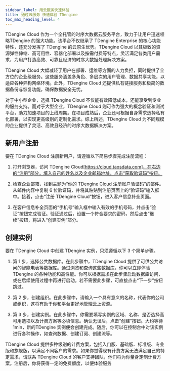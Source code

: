 ```yaml
---
sidebar_label: 用云服务快速体验
title: 通过云服务 快速体验 TDengine
toc_max_heading_level: 4
---
```


TDengine Cloud 作为一个全托管的时序大数据云服务平台，致力于让用户迅速领略TDengine 的强大功能。该平台不仅继承了 TDengine Enterprise 的核心功能特性，还充分发挥了 TDengine 的云原生优势。TDengine Cloud 以其极致的资源弹性伸缩、高可用性、容器化部署以及按需付费等特点，灵活满足各类用户需求，为用户打造高效、可靠且经济的时序大数据处理解决方案。

TDengine Cloud 大幅减轻了用户在部署、运维等方面的人力负担，同时提供了全方位的企业级服务。这些服务涵盖多角色、多层次的用户管理、数据共享功能，以适应各种异构网络环境。此外，TDengine Cloud 还提供私有链接服务和极简的数据备份与恢复功能，确保数据安全无忧。

对于中小型企业，选择 TDengine Cloud 不仅能有效降低成本，还能享受到专业的服务支持。而对于大型企业，TDengine Cloud 则可作为强大的概念验证和测试平台，助力加速项目的上线周期。在项目成熟后，企业还可根据自身需求选择私有化部署，以实现更高级别的定制化需求。综上所述，TDengine Cloud 为不同规模的企业提供了灵活、高效且经济的时序大数据解决方案。


## 新用户注册

要在 TDengine Cloud 注册新用户，请遵循以下简易步骤完成注册流程：

1. 打开浏览器，访问 TDengine Cloud[https://cloud.taosdata.com]，在右边的“注册”部分，填入自己的姓名以及企业邮箱地址，点击“获取验证码”按钮。

2. 检查企业邮箱，找到主题为“你的 TDengine Cloud 注册账户验证码”的邮件。从邮件内容中复制 6 位验证码，并将其粘贴到注册页面上的“验证码”输入框中。接着，点击“注册 TDengine Cloud”按钮，进入客户信息补全页面。

3. 在客户信息补全页面的“手机号”输入框中输入有效的手机号码，并点击“验证”按钮完成验证。验证通过后，设置一个符合要求的密码，然后点击“继续”按钮，将进入“创建实例”部分。

## 创建实例

要在 TDengine Cloud 中创建 TDengine 实例，只须遵循以下 3 个简单步骤。

1. 第 1 步，选择公共数据库。在此步骤中，TDengine Cloud 提供了可供公共访问的智能电表等数据库。通过浏览和查询这些数据库，你可以立即体验 TDengine 的各种功能和高性能。你可以根据需求在此步骤启动数据库访问，或在后续使用过程中再进行启动。若不需要此步骤，可直接点击“下一步”按钮跳过。

2. 第 2 步，创建组织。在此步骤中，请输入一个具有意义的名称，代表你的公司或组织，这将有助于你和平台更好地管理云上资源。

3. 第 3 步，创建实例。在此步骤中，你需要填写实例的区域、名称、是否选择高可用选项以及计费方案等必填信息。确认无误后，点击“创建”按钮。大约等待 1min，新的TDengine 实例便会创建完成。随后，你可以在控制台中对该实例进行各种操作，如查询数据、创建订阅、创建流等。


TDengine Cloud 提供多种级别的计费方案，包括入门版、基础版、标准版、专业版和旗舰版，以满足不同客户的需求。如果你觉得现有计费方案无法满足自己的特定需求，请联系 TDengine Cloud 的客户支持团队，他们将为你量身定制计费方案。注册后，你将获得一定的免费额度，以便体验服务